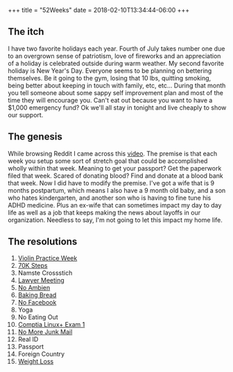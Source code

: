 +++
title = "52Weeks"
date = 2018-02-10T13:34:44-06:00
+++

## The itch

I have two favorite holidays each year.  Fourth of July takes number one due to an overgrown sense of patriotism, love of fireworks and an appreciation of a holiday is celebrated outside during warm weather.  My second favorite holiday is New Year's Day.  Everyone seems to be planning on bettering themselves.  Be it going to the gym, losing that 10 lbs, quitting smoking, being better about keeping in touch with family, etc, etc...  During that month you tell someone about some sappy self improvement plan and most of the time they will encourage you.  Can't eat out because you want to have a $1,000 emergency fund?  Ok we'll all stay in tonight and live cheaply to show our support.

## The genesis

While browsing Reddit I came across this [video](https://www.youtube.com/watch?v=Iooz1TrCmbs).  The premise is that each week you setup some sort of stretch goal that could be accomplished wholly within that week.  Meaning to get your passport?  Get the paperwork filed that week.  Scared of donating blood?  Find and donate at a blood bank that week.  Now I did have to modify the premise.  I've got a wife that is 9 months postpartum, which means I also have a 9 month old baby, and a son who hates kindergarten, and another son who is having to fine tune his ADHD medicine.  Plus an ex-wife that can sometimes impact my day to day life as well as a job that keeps making the news about layoffs in our organization.  Needless to say, I'm not going to let this impact my home life.

## The resolutions
1. [Violin Practice Week](/2018/02/13/152---violin-practice-every-day/)
2. [70K Steps](/2018/02/13/252---70k-steps/)
3. Namste Crossstich
4. [Lawyer Meeting](/2018/02/19/452---custody-meeting-with-lawyer/)
5. [No Ambien](/2018/02/24/552---no-ambien/)
6. [Baking Bread](/2018/03/21/652---baking_bread/)
7. [No Facebook](/2018/04/06/752---no-facebook/)
8. Yoga
9. No Eating Out
10. [Comptia Linux+ Exam 1](/2018/02/13/1052---lx0-103-test/)
11. [No More Junk Mail](/2018/03/05/1152---junk-mail-war/)
12. Real ID
13. Passport
14. Foreign Country
15. [Weight Loss](/2018/04/06/1552---weight-loss/)
